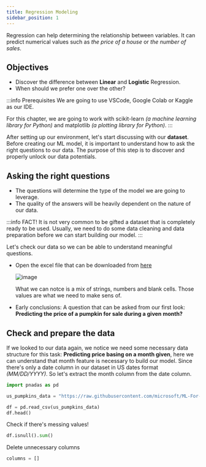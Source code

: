 ```yaml
---
title: Regression Modeling
sidebar_position: 1
---
```


Regression can help determining the relationship between variables. It can predict numerical values such as _the price of a house_ or _the number of sales_.

## Objectives

- Discover the difference between **Linear** and **Logistic** Regression.
- When should we prefer one over the other?

:::info Prerequisites
We are going to use VSCode, Google Colab or Kaggle as our IDE.

For this chapter, we are going to work with scikit-learn _(a machine learning library for Python)_ and matplotlib _(a plotting library for Python)_.
:::

After setting up our environment, let's start discussing with our **dataset**. Before creating our ML model, it is important to understand how to ask the right questions to our data. The purpose of this step is to discover and properly unlock our data potentials.

## Asking the right questions

- The questions will determine the type of the model we are going to leverage.
- The quality of the answers will be heavily dependent on the nature of our data.

:::info FACT!
It is not very common to be gifted a dataset that is completely ready to be used. Usually, we need to do some data cleaning and data preparation before we can start building our model.
:::

Let's check our data so we can be able to understand meaningful questions.

- Open the excel file that can be downloaded from [here](https://raw.githubusercontent.com/microsoft/ML-For-Beginners/main/2-Regression/data/US-pumpkins.csv)

  ![image](https://user-images.githubusercontent.com/72823374/191731115-8c6f850a-cb50-4054-beaa-5e2a7c3050c4.png)

  What we can notce is a mix of strings, numbers and blank cells. Those values are what we need to make sens of.

- Early conclusions: A question that can be asked from our first look: **Predicting the price of a pumpkin for sale during a given month?**

## Check and prepare the data

If we looked to our data again, we notice we need some necessary data structure for this task: **Predicting price basing on a month given**, here we can understand that month feature is necessary to build our model. Since there's only a date column in our dataset in US dates format _(MM/DD/YYYY)_. So let's extract the month column from the date column.

```python title="main.py"
import pnadas as pd

us_pumpkins_data = "https://raw.githubusercontent.com/microsoft/ML-For-Beginners/main/2-Regression/data/US-pumpkins.csv"
```

```python title="main.py"
df = pd.read_csv(us_pumpkins_data)
df.head()
```

Check if there's messing values!

```python title="main.py"
df.isnull().sum()
```

Delete unnecessary columns

```python title="main.py"
columns = []
```
